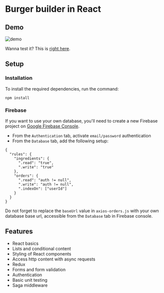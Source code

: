 # Burger builder in React

## Demo

![demo](https://user-images.githubusercontent.com/1861212/37476687-1a23e0c2-2876-11e8-8752-de1a87eb8773.gif)

Wanna test it? This is [right here](https://react-burger-f3cc9.firebaseapp.com/).

## Setup

### Installation

To install the required dependencies, run the command:

```
npm install
```

### Firebase

If you want to use your own database, you'll need to create a new Firebase project on [Google Firebase Console](https://console.firebase.google.com/).

* From the `Authentication` tab, activate `email/password` authentication
* From the `Database` tab, add the following setup:

```
{
  "rules": {
    "ingredients": {
      ".read": "true",
      ".write": "true"
    },
    "orders": {
      ".read": "auth != null",
      ".write": "auth != null",
      ".indexOn": ["userId"]
    }
  }
}
```

Do not forget to replace the `baseUrl` value in `axios-orders.js` with your own database base url, accessible from the `Database` tab in Firebase console.

## Features

* React basics
* Lists and conditional content
* Styling of React components
* Access http content with async requests
* Redux
* Forms and form validation
* Authentication
* Basic unit testing
* Saga middleware
